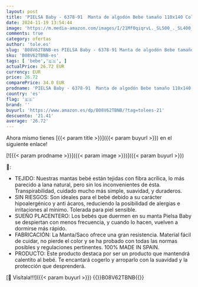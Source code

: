 ```yaml
---
layout: post
title: 'PIELSA Baby - 6378-91  Manta de algodón Bebe tamaño 110x140 Color Gris  Manta Bebe Transpirable  Confortable  hipoalergénica y antiácaros  Manta Bebe máxima suavidad y Confortable'
date: 2024-11-19 13:54:44
image: 'https://m.media-amazon.com/images/I/21Mf0qiqrvL._SL500_._SL400_.jpg'
comments: true
category: ofertas
author: 'tole.es'
slug: 'B08V62TBNB-es PIELSA Baby - 6378-91 Manta de algodón Bebe tamaño 110x140...'
sku: 'B08V62TBNB-es'
tags: [ 'bebe','🇪🇸', ]
actualPrice: 26.72 EUR
currency: EUR
price: 26.72
comparePrice: 34.0 EUR
prodname: 'PIELSA Baby - 6378-91  Manta de algodón Bebe tamaño 110x140 Color Gris  Manta Bebe Transpirable  Confortable  hipoalergénica y antiácaros  Manta Bebe máxima suavidad y Confortable'
country: 'es'
flag: '🇪🇸'
brand: ''
buyurl: 'https://www.amazon.es/dp/B08V62TBNB/?tag=tolees-21'
descuento: '21.41'
average: '26.72'
---
```


Ahora mismo tienes [{{< param title >}}]({{< param buyurl >}}) en el siguiente enlace!

[![{{< param prodname >}}]({{< param image >}})]({{< param buyurl >}})

🔎:

- TEJIDO: Nuestras mantas bebé están tejidas con fibra acrílica, lo más parecido a lana natural, pero sin los inconvenientes de ésta. Transpirabilidad, cuidado mucho más simple, suavidad, y duraderos.
- SIN RIESGOS: Son ideales para el bebé debido a su carácter hipoalergénico y anti ácaros, reduciendo la posibilidad de alergias e irritaciones al mínimo. Tolerada para piel sensible.
- SUEÑO PLACENTERO: Los bebés que duermen en su manta Pielsa Baby se despiertan con menos frecuencia, y cuando lo hacen, vuelven a dormirse más rápido.
- FABRICACIÓN: La Manta/Saco ofrece una gran resistencia. Material fácil de cuidar, no pierde el color y se ha probado con todas las normas posibles y regulaciones pertinentes. 100% MADE IN SPAIN.
- PRODUCTO: Este producto destaca por ser un producto que mantendrá calentito al bebé. Te encantará cogerlo y arroparlo con la suavidad y la protección que desprenderá.

[🛒 Visítala!!!]({{< param buyurl >}})
{{<world>}}B08V62TBNB{{</world>}}
